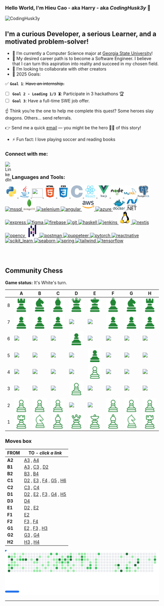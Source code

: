 ### Hello World, I'm Hieu Cao - aka **Harry** - aka *CodingHusk3y* 👋

<p align="left"> <img src="https://komarev.com/ghpvc/?username=CodingHusk3y&label=Profile%20views&color=0e75b6&style=flat" alt="CodingHusk3y" /> </p>

## I'm a curious Developer, a serious Learner, and a motivated problem-solver!

- 🏫 I’m currently a Computer Science major at [Georgia State University](https://www.gsu.edu/)!
- 🌱 My desired career path is to become a Software Engineer. I believe that I can turn this aspiration into reality and succeed in my chosen field. 
- 👯 I’m looking to collaborate with other creators
- 🥅 2025 Goals:
  
✅ **`Goal 1`**: <strike>Have an internship.</strike>
* [ ] **`Goal 2 - Loading 1/3 ⏳`**: Participate in 3 hackathons 🏆
* [ ] **`Goal 3`**: Have a full-time SWE job offer.

☝️ Think you’re the one to help me complete this quest? Some heroes slay dragons. Others… send referrals.

👉 Send me a quick [email](mailto:hcao7@student.gsu.edu) — you might be the hero 🦸‍♂️ of this story! 

- ⚡ Fun fact: I love playing soccer and reading books

### Connect with me:


[<img align="left" alt="LinkedIn" width="22px" src="https://pngimg.com/uploads/linkedIn/linkedIn_PNG39.png" />][linkedin]

<br />

### Languages and Tools:

<p align="left">
<a href="https://www.python.org" target="_blank" rel="noreferrer"> <img src="https://raw.githubusercontent.com/devicons/devicon/master/icons/python/python-original.svg" alt="python" width="40" height="40"/> </a>
<a href="https://www.java.com" target="_blank" rel="noreferrer"> <img src="https://raw.githubusercontent.com/devicons/devicon/master/icons/java/java-original.svg" alt="java" width="40" height="40"/> </a>
<a href="https://developer.mozilla.org/en-US/docs/Web/JavaScript" target="_blank" rel="noreferrer"> <img src="https://cdnlogo.com/logos/j/69/javascript.svg" width="35" height="30"/> </a>
<a href="https://www.w3.org/html/" target="_blank" rel="noreferrer"> <img src="https://raw.githubusercontent.com/devicons/devicon/master/icons/html5/html5-original-wordmark.svg" alt="html5" width="40" height="40"/> </a>
<a href="https://www.w3schools.com/css/" target="_blank" rel="noreferrer"> <img src="https://raw.githubusercontent.com/devicons/devicon/master/icons/css3/css3-original-wordmark.svg" alt="css3" width="40" height="40"/> </a>
<a href="https://www.cprogramming.com/" target="_blank" rel="noreferrer"> <img src="https://raw.githubusercontent.com/devicons/devicon/master/icons/c/c-original.svg" alt="c" width="40" height="40"/> </a>
<a href="https://reactjs.org/" target="_blank" rel="noreferrer"> <img src="https://raw.githubusercontent.com/devicons/devicon/master/icons/react/react-original-wordmark.svg" alt="react" width="40" height="40"/> </a>
<a href="https://vuejs.org/" target="_blank" rel="noreferrer"> <img src="https://raw.githubusercontent.com/devicons/devicon/master/icons/vuejs/vuejs-original-wordmark.svg" alt="vuejs" width="40" height="40"/> </a>
<a href="https://nodejs.org" target="_blank" rel="noreferrer"> <img src="https://raw.githubusercontent.com/devicons/devicon/master/icons/nodejs/nodejs-original-wordmark.svg" alt="nodejs" width="40" height="40"/> </a>
<a href="https://www.mysql.com/" target="_blank" rel="noreferrer"> <img src="https://raw.githubusercontent.com/devicons/devicon/master/icons/mysql/mysql-original-wordmark.svg" alt="mysql" width="40" height="40"/> </a>
<a href="https://www.postgresql.org" target="_blank" rel="noreferrer"> <img src="https://raw.githubusercontent.com/devicons/devicon/master/icons/postgresql/postgresql-original-wordmark.svg" alt="postgresql" width="40" height="40"/> </a>
<a href="https://www.microsoft.com/en-us/sql-server" target="_blank" rel="noreferrer"> <img src="https://www.svgrepo.com/show/303229/microsoft-sql-server-logo.svg" alt="mssql" width="40" height="40"/> </a>
<a href="https://www.mongodb.com/" target="_blank" rel="noreferrer"> <img src="https://raw.githubusercontent.com/devicons/devicon/master/icons/mongodb/mongodb-original-wordmark.svg" alt="mongodb" width="40" height="40"/> </a>
<a href="https://www.selenium.dev" target="_blank" rel="noreferrer"> <img src="https://raw.githubusercontent.com/detain/svg-logos/780f25886640cef088af994181646db2f6b1a3f8/svg/selenium-logo.svg" alt="selenium" width="40" height="40"/> </a>
<a href="https://angular.io" target="_blank" rel="noreferrer"> <img src="https://angular.io/assets/images/logos/angular/angular.svg" alt="angular" width="40" height="40"/> </a> 
<a href="https://aws.amazon.com" target="_blank" rel="noreferrer"> <img src="https://raw.githubusercontent.com/devicons/devicon/master/icons/amazonwebservices/amazonwebservices-original-wordmark.svg" alt="aws" width="40" height="40"/> </a> 
<a href="https://azure.microsoft.com/en-in/" target="_blank" rel="noreferrer"> <img src="https://www.vectorlogo.zone/logos/microsoft_azure/microsoft_azure-icon.svg" alt="azure" width="40" height="40"/> </a>   
<a href="https://www.docker.com/" target="_blank" rel="noreferrer"> <img src="https://raw.githubusercontent.com/devicons/devicon/master/icons/docker/docker-original-wordmark.svg" alt="docker" width="40" height="40"/> </a> 
<a href="https://dotnet.microsoft.com/" target="_blank" rel="noreferrer"> <img src="https://raw.githubusercontent.com/devicons/devicon/master/icons/dot-net/dot-net-original-wordmark.svg" alt="dotnet" width="40" height="40"/> </a> 
<a href="https://expressjs.com" target="_blank" rel="noreferrer"> <img src="https://encrypted-tbn0.gstatic.com/images?q=tbn:ANd9GcSnDneBGnQL7E9hZDwztRO1GfQcCj1FqRrhBw&s" alt="express" width="40" height="40"/> </a> 
<a href="https://www.figma.com/" target="_blank" rel="noreferrer"> <img src="https://www.vectorlogo.zone/logos/figma/figma-icon.svg" alt="figma" width="40" height="40"/> </a> 
<a href="https://firebase.google.com/" target="_blank" rel="noreferrer"> <img src="https://www.vectorlogo.zone/logos/firebase/firebase-icon.svg" alt="firebase" width="40" height="40"/> </a> 
<a href="https://git-scm.com/" target="_blank" rel="noreferrer"> <img src="https://www.vectorlogo.zone/logos/git-scm/git-scm-icon.svg" alt="git" width="40" height="40"/> </a> 
<a href="https://www.haskell.org/" target="_blank" rel="noreferrer"> <img src="https://upload.wikimedia.org/wikipedia/commons/1/1c/Haskell-Logo.svg" alt="haskell" width="40" height="40"/> </a>  
<a href="https://www.jenkins.io" target="_blank" rel="noreferrer"> <img src="https://www.vectorlogo.zone/logos/jenkins/jenkins-icon.svg" alt="jenkins" width="40" height="40"/> </a> 
<a href="https://www.linux.org/" target="_blank" rel="noreferrer"> <img src="https://raw.githubusercontent.com/devicons/devicon/master/icons/linux/linux-original.svg" alt="linux" width="40" height="40"/> </a>    
<a href="https://nextjs.org/" target="_blank" rel="noreferrer"> <img src="https://sdmntpreastus2.oaiusercontent.com/files/00000000-2ca4-61f6-87c7-c29fa8a8c8ab/raw?se=2025-07-05T20%3A20%3A24Z&sp=r&sv=2024-08-04&sr=b&scid=44acae9b-5eca-5560-9b0b-b02f57f894cb&skoid=5cab1ff4-c20d-41dc-babb-df0c2cc21dd4&sktid=a48cca56-e6da-484e-a814-9c849652bcb3&skt=2025-07-05T06%3A57%3A35Z&ske=2025-07-06T06%3A57%3A35Z&sks=b&skv=2024-08-04&sig=N4umtK03hwTtfvpt2KMBNnMpaXPh%2B7ffrOrTnyCiEdc%3D" alt="nextjs" width="40" height="40"/> </a>  
<a href="https://opencv.org/" target="_blank" rel="noreferrer"> <img src="https://www.vectorlogo.zone/logos/opencv/opencv-icon.svg" alt="opencv" width="40" height="40"/> </a> 
<a href="https://pandas.pydata.org/" target="_blank" rel="noreferrer"> <img src="https://raw.githubusercontent.com/devicons/devicon/2ae2a900d2f041da66e950e4d48052658d850630/icons/pandas/pandas-original.svg" alt="pandas" width="40" height="40"/> </a>  
<a href="https://postman.com" target="_blank" rel="noreferrer"> <img src="https://www.vectorlogo.zone/logos/getpostman/getpostman-icon.svg" alt="postman" width="40" height="40"/> </a> 
<a href="https://github.com/puppeteer/puppeteer" target="_blank" rel="noreferrer"> <img src="https://www.vectorlogo.zone/logos/pptrdev/pptrdev-official.svg" alt="puppeteer" width="40" height="40"/> </a> 
<a href="https://pytorch.org/" target="_blank" rel="noreferrer"> <img src="https://www.vectorlogo.zone/logos/pytorch/pytorch-icon.svg" alt="pytorch" width="40" height="40"/> </a>  
<a href="https://reactnative.dev/" target="_blank" rel="noreferrer"> <img src="https://reactnative.dev/img/header_logo.svg" alt="reactnative" width="40" height="40"/> </a> 
<a href="https://scikit-learn.org/" target="_blank" rel="noreferrer"> <img src="https://upload.wikimedia.org/wikipedia/commons/0/05/Scikit_learn_logo_small.svg" alt="scikit_learn" width="40" height="40"/> </a> 
<a href="https://seaborn.pydata.org/" target="_blank" rel="noreferrer"> <img src="https://seaborn.pydata.org/_images/logo-mark-lightbg.svg" alt="seaborn" width="40" height="40"/> </a>  
<a href="https://spring.io/" target="_blank" rel="noreferrer"> <img src="https://www.vectorlogo.zone/logos/springio/springio-icon.svg" alt="spring" width="40" height="40"/> </a> 
<a href="https://tailwindcss.com/" target="_blank" rel="noreferrer"> <img src="https://www.vectorlogo.zone/logos/tailwindcss/tailwindcss-icon.svg" alt="tailwind" width="40" height="40"/> </a> 
<a href="https://www.tensorflow.org" target="_blank" rel="noreferrer"> <img src="https://www.vectorlogo.zone/logos/tensorflow/tensorflow-icon.svg" alt="tensorflow" width="40" height="40"/> </a> 
</p>

<br />
<br />

<!-- CHESS:START -->
## Community Chess

**Game status:** It's White's turn.

|   | A | B | C | D | E | F | G | H |
| - | - | - | - | - | - | - | - | - |
| 8 | ![](https://raw.githubusercontent.com/timburgan/timburgan/master/chess_images/r.png) | ![](https://raw.githubusercontent.com/timburgan/timburgan/master/chess_images/n.png) | ![](https://raw.githubusercontent.com/timburgan/timburgan/master/chess_images/b.png) | ![](https://raw.githubusercontent.com/timburgan/timburgan/master/chess_images/q.png) | ![](https://raw.githubusercontent.com/timburgan/timburgan/master/chess_images/k.png) | ![](https://raw.githubusercontent.com/timburgan/timburgan/master/chess_images/b.png) | ![](https://raw.githubusercontent.com/timburgan/timburgan/master/chess_images/n.png) | ![](https://raw.githubusercontent.com/timburgan/timburgan/master/chess_images/r.png) |
| 7 | ![](https://raw.githubusercontent.com/timburgan/timburgan/master/chess_images/p.png) | ![](https://raw.githubusercontent.com/timburgan/timburgan/master/chess_images/p.png) | ![](https://raw.githubusercontent.com/timburgan/timburgan/master/chess_images/p.png) | ![](https://raw.githubusercontent.com/timburgan/timburgan/master/chess_images/blank.png) | ![](https://raw.githubusercontent.com/timburgan/timburgan/master/chess_images/blank.png) | ![](https://raw.githubusercontent.com/timburgan/timburgan/master/chess_images/p.png) | ![](https://raw.githubusercontent.com/timburgan/timburgan/master/chess_images/p.png) | ![](https://raw.githubusercontent.com/timburgan/timburgan/master/chess_images/p.png) |
| 6 | ![](https://raw.githubusercontent.com/timburgan/timburgan/master/chess_images/blank.png) | ![](https://raw.githubusercontent.com/timburgan/timburgan/master/chess_images/blank.png) | ![](https://raw.githubusercontent.com/timburgan/timburgan/master/chess_images/blank.png) | ![](https://raw.githubusercontent.com/timburgan/timburgan/master/chess_images/p.png) | ![](https://raw.githubusercontent.com/timburgan/timburgan/master/chess_images/blank.png) | ![](https://raw.githubusercontent.com/timburgan/timburgan/master/chess_images/blank.png) | ![](https://raw.githubusercontent.com/timburgan/timburgan/master/chess_images/blank.png) | ![](https://raw.githubusercontent.com/timburgan/timburgan/master/chess_images/blank.png) |
| 5 | ![](https://raw.githubusercontent.com/timburgan/timburgan/master/chess_images/blank.png) | ![](https://raw.githubusercontent.com/timburgan/timburgan/master/chess_images/blank.png) | ![](https://raw.githubusercontent.com/timburgan/timburgan/master/chess_images/blank.png) | ![](https://raw.githubusercontent.com/timburgan/timburgan/master/chess_images/blank.png) | ![](https://raw.githubusercontent.com/timburgan/timburgan/master/chess_images/p.png) | ![](https://raw.githubusercontent.com/timburgan/timburgan/master/chess_images/blank.png) | ![](https://raw.githubusercontent.com/timburgan/timburgan/master/chess_images/blank.png) | ![](https://raw.githubusercontent.com/timburgan/timburgan/master/chess_images/blank.png) |
| 4 | ![](https://raw.githubusercontent.com/timburgan/timburgan/master/chess_images/blank.png) | ![](https://raw.githubusercontent.com/timburgan/timburgan/master/chess_images/blank.png) | ![](https://raw.githubusercontent.com/timburgan/timburgan/master/chess_images/blank.png) | ![](https://raw.githubusercontent.com/timburgan/timburgan/master/chess_images/blank.png) | ![](https://raw.githubusercontent.com/timburgan/timburgan/master/chess_images/P.png) | ![](https://raw.githubusercontent.com/timburgan/timburgan/master/chess_images/blank.png) | ![](https://raw.githubusercontent.com/timburgan/timburgan/master/chess_images/blank.png) | ![](https://raw.githubusercontent.com/timburgan/timburgan/master/chess_images/blank.png) |
| 3 | ![](https://raw.githubusercontent.com/timburgan/timburgan/master/chess_images/blank.png) | ![](https://raw.githubusercontent.com/timburgan/timburgan/master/chess_images/blank.png) | ![](https://raw.githubusercontent.com/timburgan/timburgan/master/chess_images/blank.png) | ![](https://raw.githubusercontent.com/timburgan/timburgan/master/chess_images/P.png) | ![](https://raw.githubusercontent.com/timburgan/timburgan/master/chess_images/blank.png) | ![](https://raw.githubusercontent.com/timburgan/timburgan/master/chess_images/blank.png) | ![](https://raw.githubusercontent.com/timburgan/timburgan/master/chess_images/blank.png) | ![](https://raw.githubusercontent.com/timburgan/timburgan/master/chess_images/blank.png) |
| 2 | ![](https://raw.githubusercontent.com/timburgan/timburgan/master/chess_images/P.png) | ![](https://raw.githubusercontent.com/timburgan/timburgan/master/chess_images/P.png) | ![](https://raw.githubusercontent.com/timburgan/timburgan/master/chess_images/P.png) | ![](https://raw.githubusercontent.com/timburgan/timburgan/master/chess_images/blank.png) | ![](https://raw.githubusercontent.com/timburgan/timburgan/master/chess_images/blank.png) | ![](https://raw.githubusercontent.com/timburgan/timburgan/master/chess_images/P.png) | ![](https://raw.githubusercontent.com/timburgan/timburgan/master/chess_images/P.png) | ![](https://raw.githubusercontent.com/timburgan/timburgan/master/chess_images/P.png) |
| 1 | ![](https://raw.githubusercontent.com/timburgan/timburgan/master/chess_images/R.png) | ![](https://raw.githubusercontent.com/timburgan/timburgan/master/chess_images/N.png) | ![](https://raw.githubusercontent.com/timburgan/timburgan/master/chess_images/B.png) | ![](https://raw.githubusercontent.com/timburgan/timburgan/master/chess_images/Q.png) | ![](https://raw.githubusercontent.com/timburgan/timburgan/master/chess_images/K.png) | ![](https://raw.githubusercontent.com/timburgan/timburgan/master/chess_images/B.png) | ![](https://raw.githubusercontent.com/timburgan/timburgan/master/chess_images/N.png) | ![](https://raw.githubusercontent.com/timburgan/timburgan/master/chess_images/R.png) |

### Moves box

| FROM | TO - _click a link_ |
| ---- | -- |
| **A2** | [A3](https://github.com/CodingHusk3y/CodingHusk3y/issues/new?title=chess%7Cmove%7Ca2a3%7Cnull&body=Just+push+%27Submit+new+issue%27.) , [A4](https://github.com/CodingHusk3y/CodingHusk3y/issues/new?title=chess%7Cmove%7Ca2a4%7Cnull&body=Just+push+%27Submit+new+issue%27.) |
| **B1** | [A3](https://github.com/CodingHusk3y/CodingHusk3y/issues/new?title=chess%7Cmove%7Cb1a3%7Cnull&body=Just+push+%27Submit+new+issue%27.) , [C3](https://github.com/CodingHusk3y/CodingHusk3y/issues/new?title=chess%7Cmove%7Cb1c3%7Cnull&body=Just+push+%27Submit+new+issue%27.) , [D2](https://github.com/CodingHusk3y/CodingHusk3y/issues/new?title=chess%7Cmove%7Cb1d2%7Cnull&body=Just+push+%27Submit+new+issue%27.) |
| **B2** | [B3](https://github.com/CodingHusk3y/CodingHusk3y/issues/new?title=chess%7Cmove%7Cb2b3%7Cnull&body=Just+push+%27Submit+new+issue%27.) , [B4](https://github.com/CodingHusk3y/CodingHusk3y/issues/new?title=chess%7Cmove%7Cb2b4%7Cnull&body=Just+push+%27Submit+new+issue%27.) |
| **C1** | [D2](https://github.com/CodingHusk3y/CodingHusk3y/issues/new?title=chess%7Cmove%7Cc1d2%7Cnull&body=Just+push+%27Submit+new+issue%27.) , [E3](https://github.com/CodingHusk3y/CodingHusk3y/issues/new?title=chess%7Cmove%7Cc1e3%7Cnull&body=Just+push+%27Submit+new+issue%27.) , [F4](https://github.com/CodingHusk3y/CodingHusk3y/issues/new?title=chess%7Cmove%7Cc1f4%7Cnull&body=Just+push+%27Submit+new+issue%27.) , [G5](https://github.com/CodingHusk3y/CodingHusk3y/issues/new?title=chess%7Cmove%7Cc1g5%7Cnull&body=Just+push+%27Submit+new+issue%27.) , [H6](https://github.com/CodingHusk3y/CodingHusk3y/issues/new?title=chess%7Cmove%7Cc1h6%7Cnull&body=Just+push+%27Submit+new+issue%27.) |
| **C2** | [C3](https://github.com/CodingHusk3y/CodingHusk3y/issues/new?title=chess%7Cmove%7Cc2c3%7Cnull&body=Just+push+%27Submit+new+issue%27.) , [C4](https://github.com/CodingHusk3y/CodingHusk3y/issues/new?title=chess%7Cmove%7Cc2c4%7Cnull&body=Just+push+%27Submit+new+issue%27.) |
| **D1** | [D2](https://github.com/CodingHusk3y/CodingHusk3y/issues/new?title=chess%7Cmove%7Cd1d2%7Cnull&body=Just+push+%27Submit+new+issue%27.) , [E2](https://github.com/CodingHusk3y/CodingHusk3y/issues/new?title=chess%7Cmove%7Cd1e2%7Cnull&body=Just+push+%27Submit+new+issue%27.) , [F3](https://github.com/CodingHusk3y/CodingHusk3y/issues/new?title=chess%7Cmove%7Cd1f3%7Cnull&body=Just+push+%27Submit+new+issue%27.) , [G4](https://github.com/CodingHusk3y/CodingHusk3y/issues/new?title=chess%7Cmove%7Cd1g4%7Cnull&body=Just+push+%27Submit+new+issue%27.) , [H5](https://github.com/CodingHusk3y/CodingHusk3y/issues/new?title=chess%7Cmove%7Cd1h5%7Cnull&body=Just+push+%27Submit+new+issue%27.) |
| **D3** | [D4](https://github.com/CodingHusk3y/CodingHusk3y/issues/new?title=chess%7Cmove%7Cd3d4%7Cnull&body=Just+push+%27Submit+new+issue%27.) |
| **E1** | [D2](https://github.com/CodingHusk3y/CodingHusk3y/issues/new?title=chess%7Cmove%7Ce1d2%7Cnull&body=Just+push+%27Submit+new+issue%27.) , [E2](https://github.com/CodingHusk3y/CodingHusk3y/issues/new?title=chess%7Cmove%7Ce1e2%7Cnull&body=Just+push+%27Submit+new+issue%27.) |
| **F1** | [E2](https://github.com/CodingHusk3y/CodingHusk3y/issues/new?title=chess%7Cmove%7Cf1e2%7Cnull&body=Just+push+%27Submit+new+issue%27.) |
| **F2** | [F3](https://github.com/CodingHusk3y/CodingHusk3y/issues/new?title=chess%7Cmove%7Cf2f3%7Cnull&body=Just+push+%27Submit+new+issue%27.) , [F4](https://github.com/CodingHusk3y/CodingHusk3y/issues/new?title=chess%7Cmove%7Cf2f4%7Cnull&body=Just+push+%27Submit+new+issue%27.) |
| **G1** | [E2](https://github.com/CodingHusk3y/CodingHusk3y/issues/new?title=chess%7Cmove%7Cg1e2%7Cnull&body=Just+push+%27Submit+new+issue%27.) , [F3](https://github.com/CodingHusk3y/CodingHusk3y/issues/new?title=chess%7Cmove%7Cg1f3%7Cnull&body=Just+push+%27Submit+new+issue%27.) , [H3](https://github.com/CodingHusk3y/CodingHusk3y/issues/new?title=chess%7Cmove%7Cg1h3%7Cnull&body=Just+push+%27Submit+new+issue%27.) |
| **G2** | [G3](https://github.com/CodingHusk3y/CodingHusk3y/issues/new?title=chess%7Cmove%7Cg2g3%7Cnull&body=Just+push+%27Submit+new+issue%27.) , [G4](https://github.com/CodingHusk3y/CodingHusk3y/issues/new?title=chess%7Cmove%7Cg2g4%7Cnull&body=Just+push+%27Submit+new+issue%27.) |
| **H2** | [H3](https://github.com/CodingHusk3y/CodingHusk3y/issues/new?title=chess%7Cmove%7Ch2h3%7Cnull&body=Just+push+%27Submit+new+issue%27.) , [H4](https://github.com/CodingHusk3y/CodingHusk3y/issues/new?title=chess%7Cmove%7Ch2h4%7Cnull&body=Just+push+%27Submit+new+issue%27.) |

<!-- CHESS:END -->

<picture>
  <source
    media="(prefers-color-scheme: dark)"
    srcset="images/breakout-dark.svg"
  />
  <source
    media="(prefers-color-scheme: light)"
    srcset="images/breakout-light.svg"
  />
  <img alt="Breakout Game" src="images/breakout-light.svg" />
</picture>

---



[school_website]: https://www.gsu.edu/
[instagram]: https://www.instagram.com/harryc404/
[linkedin]: https://www.linkedin.com/in/harryc04/ 
[webdevplaylist]: https://open.spotify.com/playlist/664YIcXsTLoUgHvIIBXYfo?si=2c86583e1a9c43f0
[jsplaylist]: https://open.spotify.com/playlist/1Y06EyN5yt6bJ6ABqYz1u1?si=e8cb262e393442aa
[cssplaylist]: https://open.spotify.com/playlist/1rF2WzXeQJbLPOioAscUFo?si=ef1e60c5c32b44f2
[reactplaylist]: https://open.spotify.com/playlist/6nC3Mi9qeT2WwQlsWZZV4V?si=85111afaf05e4334

